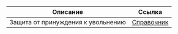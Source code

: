 

| Описание | Ссылка |
| ------ | ------ |
| Защита от принуждения к увольнению | [Справочник](https://vldslavv.github.io/om-guide/) |

